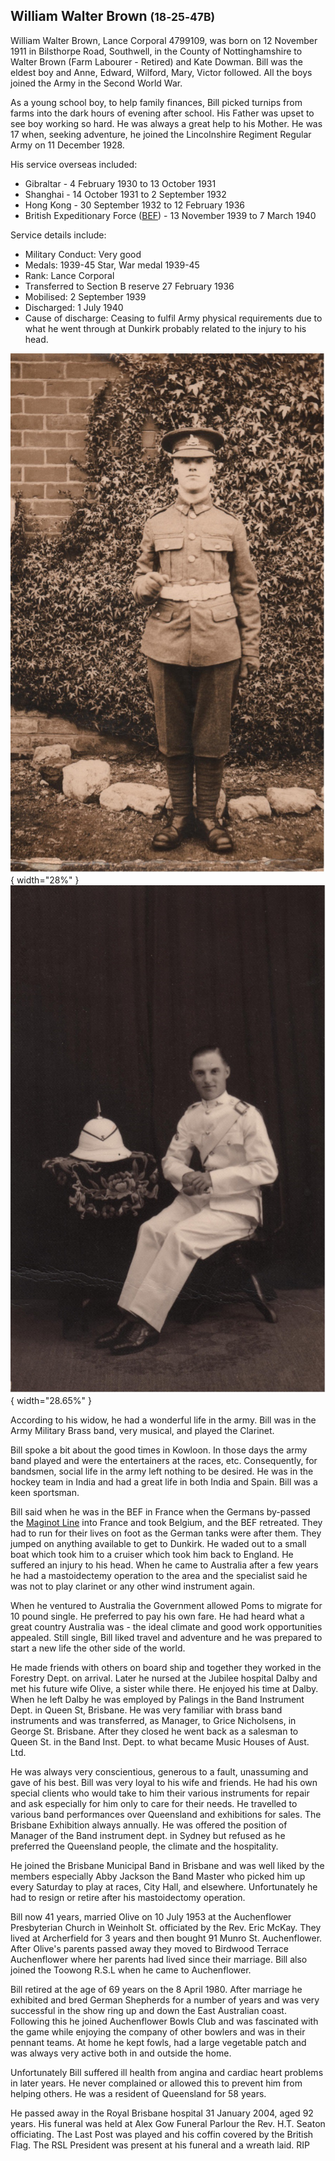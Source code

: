 ## William Walter Brown <small>(18‑25‑47B)</small>

William Walter Brown, Lance Corporal 4799109, was born on 12 November 1911 in Bilsthorpe Road, Southwell, in the County of Nottinghamshire to Walter Brown (Farm Labourer - Retired) and Kate Dowman. Bill was the eldest boy and Anne, Edward, Wilford, Mary, Victor followed. All the boys joined the Army in the Second World War.

As a young school boy, to help family finances, Bill picked turnips from farms into the dark hours of evening after school. His Father was upset to see boy working so hard. He was always a great help to his Mother. He was 17 when, seeking adventure, he joined the Lincolnshire Regiment Regular Army on 11 December 1928. 

His service overseas included:

- Gibraltar - 4 February 1930 to 13 October 1931
- Shanghai - 14 October 1931 to 2 September 1932
- Hong Kong - 30 September 1932 to 12 February 1936
- British Expeditionary Force ([BEF](https://en.wikipedia.org/wiki/British_Expeditionary_Force_(World_War_II))) - 13 November 1939 to 7 March 1940

Service details include: 

- Military Conduct: Very good
- Medals: 1939-45 Star, War medal 1939-45
- Rank: Lance Corporal
- Transferred to Section B reserve 27 February 1936
- Mobilised: 2 September 1939
- Discharged: 1 July 1940
- Cause of discharge: Ceasing to fulfil Army physical requirements due to what he went through at Dunkirk probably related to the injury to his head.

![William Walter Brown](../assets/william-walter-brown-2.jpg){ width="28%" }  ![William Walter Brown](../assets/william-walter-brown-1.jpg){ width="28.65%" }  

<!-- needs attribution -->


According to his widow, he had a wonderful life in the army. Bill was in the Army Military Brass band, very musical, and played the Clarinet. 

Bill spoke a bit about the good times in Kowloon. In those days the army band played and were the entertainers at the races, etc. Consequently, for bandsmen, social life in the army left nothing to be desired. He was in the hockey team in India and had a great life in both India and Spain. Bill was a keen sportsman.

Bill said when he was in the BEF in France when the Germans by-passed the [Maginot Line](https://en.wikipedia.org/wiki/Maginot_Line) into France and took Belgium, and the BEF retreated. They had to run for their lives on foot as the German tanks were after them. They jumped on anything available to get to Dunkirk. He waded out to a small boat which took him to a cruiser which took him back to England. He suffered an injury to his head. When he came to Australia after a few years he had a mastoidectemy operation to the area and the specialist said he was not to play clarinet or any other wind instrument again.

When he ventured to Australia the Government allowed Poms to migrate for 10 pound single. He preferred to pay his own fare. He had heard what a great country Australia was - the ideal climate and good work opportunities appealed. Still single, Bill liked travel and adventure and he was prepared to start a new life the other side of the world.

He made friends with others on board ship and together they worked in the Forestry Dept. on arrival. Later he nursed at the Jubilee hospital Dalby and met his future wife Olive, a sister while there. He enjoyed his time at Dalby. When he left Dalby he was employed by Palings in the Band Instrument Dept. in Queen St, Brisbane. He was very familiar with brass band instruments and was transferred, as Manager, to Grice Nicholsens, in George St. Brisbane. After they closed he went back as a salesman to Queen St. in the Band Inst. Dept. to what became Music Houses of Aust. Ltd. 

He was always very conscientious, generous to a fault, unassuming and gave of his best. Bill was very loyal to his wife and friends. He had his own special clients who would take to him their various instruments for repair and ask especially for him only to care for their needs. He travelled to various band performances over Queensland and exhibitions for sales. The Brisbane Exhibition always annually. He was offered the position of Manager of the Band instrument dept. in Sydney but refused as he preferred the Queensland people, the climate and the hospitality.

He joined the Brisbane Municipal Band in Brisbane and was well liked by the members especially Abby Jackson the Band Master who picked him up every Saturday to play at races, City Hall, and elsewhere. Unfortunately he had to resign or retire after his mastoidectomy operation.

Bill now 41 years, married Olive on 10 July 1953 at the Auchenflower Presbyterian Church in Weinholt St. officiated by the Rev. Eric McKay. They lived at Archerfield for 3 years and then bought 91 Munro St. Auchenflower. After Olive's parents passed away they moved to Birdwood Terrace Auchenflower where her parents had lived since their marriage. Bill also joined the Toowong R.S.L when he came to Auchenflower.

Bill retired at the age of 69 years on the 8 April 1980. After marriage he exhibited and bred German Shepherds for a number of years and was very successful in the show ring up and down the East Australian coast. Following this he joined Auchenflower Bowls Club and was fascinated with the game while enjoying the company of other bowlers and was in their pennant teams. At home he kept fowls, had a large vegetable patch and was always very active both in and outside the home.

Unfortunately Bill suffered ill health from angina and cardiac heart problems in later years. He never complained or allowed this to prevent him from helping others. He was a resident of Queensland for 58 years.

He passed away in the Royal Brisbane hospital 31 January 2004, aged 92 years. His funeral was held at Alex Gow Funeral Parlour the Rev. H.T. Seaton officiating. The Last Post was played and his coffin covered by the British Flag. The RSL President was present at his funeral and a wreath laid. RIP
